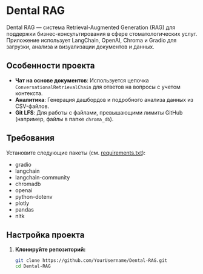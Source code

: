 # Dental RAG

Dental RAG — система Retrieval-Augmented Generation (RAG) для поддержки бизнес-консультирования в сфере стоматологических услуг. Приложение использует LangChain, OpenAI, Chroma и Gradio для загрузки, анализа и визуализации документов и данных.

## Особенности проекта

- **Чат на основе документов**: Используется цепочка `ConversationalRetrievalChain` для ответов на вопросы с учетом контекста.
- **Аналитика**: Генерация дашбордов и подробного анализа данных из CSV-файлов.
- **Git LFS**: Для работы с файлами, превышающими лимиты GitHub (например, файлы в папке `chroma_db`).

## Требования

Установите следующие пакеты (см. [requirements.txt](requirements.txt)):
- gradio
- langchain
- langchain-community
- chromadb
- openai
- python-dotenv
- plotly
- pandas
- nltk

## Настройка проекта

1. **Клонируйте репозиторий:**
   ```bash
   git clone https://github.com/YourUsername/Dental-RAG.git
   cd Dental-RAG
